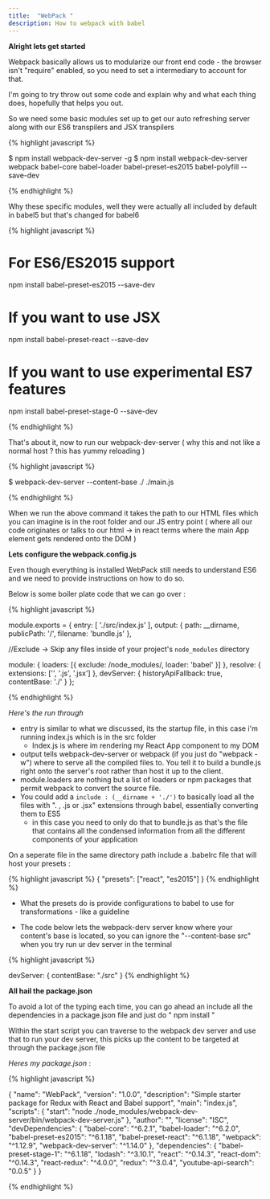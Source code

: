 ```yaml
---
title:  "WebPack "
description: How to webpack with babel
---
```


**Alright lets get started**

Webpack basically allows us to modularize our front end code - the browser isn't "require" enabled, so you need to set a intermediary to account for that.

I'm going to try throw out some code and explain why and what each thing does, hopefully that helps you out.

So we need some basic modules set up to get our auto refreshing server along with our ES6 transpilers and JSX transpilers

{% highlight javascript %}

$ npm install webpack-dev-server -g
$ npm install webpack-dev-server webpack babel-core babel-loader babel-preset-es2015 babel-polyfill --save-dev

{% endhighlight %}

Why these specific modules, well they were actually all included by default in babel5 but that's changed for babel6

{% highlight javascript %}

# For ES6/ES2015 support
npm install babel-preset-es2015 --save-dev

# If you want to use JSX
npm install babel-preset-react --save-dev

# If you want to use experimental ES7 features
npm install babel-preset-stage-0 --save-dev

{% endhighlight %}

That's about it, now to run our webpack-dev-server ( why this and not like a normal host ? this has yummy reloading )

{% highlight javascript %}

$ webpack-dev-server --content-base ./ ./main.js

{% endhighlight %}

When we run the above command it takes the path to our HTML files which you can imagine is in the root folder and our JS entry point ( where all our code originates or talks to our html -> in react terms where the main App element gets rendered onto the DOM )

**Lets configure the webpack.config.js**

Even though everything is installed WebPack still needs to understand ES6 and we need to provide instructions on how to do so.

Below is some boiler plate code that we can go over :

{% highlight javascript %}

module.exports = {
  entry: [
    './src/index.js'
  ],
  output: {
    path: __dirname,
    publicPath: '/',
    filename: 'bundle.js'
  },

  //Exclude -> Skip any files inside of your project's `node_modules` directory

  module: {
    loaders: [{
      exclude: /node_modules/,
      loader: 'babel'
    }]
  },
  resolve: {
    extensions: ['', '.js', '.jsx']
  },
  devServer: {
    historyApiFallback: true,
    contentBase: './'
  }
};


{% endhighlight %}

*Here's the run through*

- entry is similar to what we discussed, its the startup file, in this case i'm running index.js which is in the src folder
    * Index.js is where im rendering my React App component to my DOM
- output tells webpack-dev-server or webpack (if you just do "webpack -w") where to serve all the compiled files to. You tell it to build a bundle.js right onto the server's root rather than host it up to the client.
- module.loaders are nothing but a list of loaders or npm packages that permit webpack to convert the source file.
- You could add a `include : (__dirname + './')` to basically load all the files with ". , .js or .jsx" extensions through babel, essentially converting them to ES5
    * in this case you need to only do that to bundle.js as that's the file that contains all the condensed information from all the different components of your application

On a seperate file in the same directory path include a .babelrc file that will host your presets :

{% highlight javascript %}
{
  "presets": ["react", "es2015"]
}
{% endhighlight %}

- What the presets do is provide configurations to babel to use for transformations - like a guideline

- The code below lets the webpack-derv server know where your content's base is located, so you can ignore the "--content-base src" when you try run ur dev server in the terminal

{% highlight javascript %}

devServer: {
    contentBase: "./src"
  }
{% endhighlight %}

**All hail the package.json**

To avoid a lot of the typing each time, you can go ahead an include all the dependencies in a package.json file and just do " npm install "

Within the start script you can traverse to the webpack dev server and use that to run your dev server, this picks up the content to be targeted at through the package.json file

*Heres my package.json* :

{% highlight javascript %}

{
  "name": "WebPack",
  "version": "1.0.0",
  "description": "Simple starter package for Redux with React and Babel support",
  "main": "index.js",
  "scripts": {
    "start": "node ./node_modules/webpack-dev-server/bin/webpack-dev-server.js"
  },
  "author": "",
  "license": "ISC",
  "devDependencies": {
    "babel-core": "^6.2.1",
    "babel-loader": "^6.2.0",
    "babel-preset-es2015": "^6.1.18",
    "babel-preset-react": "^6.1.18",
    "webpack": "^1.12.9",
    "webpack-dev-server": "^1.14.0"
  },
  "dependencies": {
    "babel-preset-stage-1": "^6.1.18",
    "lodash": "^3.10.1",
    "react": "^0.14.3",
    "react-dom": "^0.14.3",
    "react-redux": "^4.0.0",
    "redux": "^3.0.4",
    "youtube-api-search": "0.0.5"
  }
}

{% endhighlight %}


[jekyll-gh]: https://github.com/mojombo/jekyll
[jekyll]:    http://jekyllrb.com
